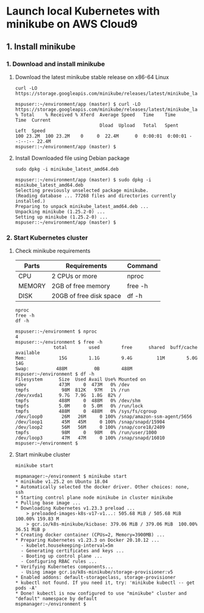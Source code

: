 # Launch local Kubernetes with minikube on AWS Cloud9


## 1. Install minikube


### 1. Download and install minikube

1. Download the latest minikube stable release on x86-64 Linux

    ```console
    curl -LO https://storage.googleapis.com/minikube/releases/latest/minikube_latest_amd64.deb
    ```
    
    ```console
    mspuser::~/environment/app (master) $ curl -LO https://storage.googleapis.com/minikube/releases/latest/minikube_latest_amd64.deb
    % Total    % Received % Xferd  Average Speed   Time    Time     Time  Current
                                   Dload  Upload   Total   Spent    Left  Speed
    100 23.2M  100 23.2M    0     0  22.4M      0  0:00:01  0:00:01 --:--:-- 22.4M
    mspuser::~/environment/app (master) $
    ```

2. Install Downloaded file using Debian package

    ```console
    sudo dpkg -i minikube_latest_amd64.deb
    ```
    
    ```console
    mspuser::~/environment/app (master) $ sudo dpkg -i minikube_latest_amd64.deb
    Selecting previously unselected package minikube.
    (Reading database ... 77268 files and directories currently installed.)
    Preparing to unpack minikube_latest_amd64.deb ...
    Unpacking minikube (1.25.2-0) ...
    Setting up minikube (1.25.2-0) ...
    mspuser::~/environment/app (master) $
    ```


### 2. Start Kubernetes cluster

1. Check minikube requirements

    | Parts   | Requirements            | Command |
    | ---     | ---                     | ---     |
    | CPU     | 2 CPUs or more          | nproc   |
    | MEMORY  | 2GB of free memory      | free -h |
    | DISK    | 20GB of free disk space | df -h   |

    ```console
    nproc
    free -h
    df -h
    ```

    ```console
    mspuser::~/environment $ nproc
    4
    mspuser::~/environment $ free -h
                  total        used        free      shared  buff/cache   available
    Mem:            15G        1.1G        9.4G         11M        5.0G         14G
    Swap:          488M          0B        488M
    mspuser:~/environment $ df -h
    Filesystem      Size  Used Avail Use% Mounted on
    udev            473M     0  473M   0% /dev
    tmpfs            98M  812K   97M   1% /run
    /dev/xvda1      9.7G  7.9G  1.8G  82% /
    tmpfs           488M     0  488M   0% /dev/shm
    tmpfs           5.0M     0  5.0M   0% /run/lock
    tmpfs           488M     0  488M   0% /sys/fs/cgroup
    /dev/loop0       26M   26M     0 100% /snap/amazon-ssm-agent/5656
    /dev/loop1       45M   45M     0 100% /snap/snapd/15904
    /dev/loop2       56M   56M     0 100% /snap/core18/2409
    tmpfs            98M     0   98M   0% /run/user/1000
    /dev/loop3       47M   47M     0 100% /snap/snapd/16010
    mspuser:~/environment $
    ```

2. Start minikube cluster

    ```console
    minikube start
    ```
    
    ```console
    mspmanager:~/environment $ minikube start
    * minikube v1.25.2 on Ubuntu 18.04
    * Automatically selected the docker driver. Other choices: none, ssh
    * Starting control plane node minikube in cluster minikube
    * Pulling base image ...
    * Downloading Kubernetes v1.23.3 preload ...
        > preloaded-images-k8s-v17-v1...: 505.68 MiB / 505.68 MiB  100.00% 159.83 M
        > gcr.io/k8s-minikube/kicbase: 379.06 MiB / 379.06 MiB  100.00% 36.51 MiB p
    * Creating docker container (CPUs=2, Memory=3900MB) ...
    * Preparing Kubernetes v1.23.3 on Docker 20.10.12 ...
      - kubelet.housekeeping-interval=5m
      - Generating certificates and keys ...
      - Booting up control plane ...
      - Configuring RBAC rules ...
    * Verifying Kubernetes components...
      - Using image gcr.io/k8s-minikube/storage-provisioner:v5
    * Enabled addons: default-storageclass, storage-provisioner
    * kubectl not found. If you need it, try: 'minikube kubectl -- get pods -A'
    * Done! kubectl is now configured to use "minikube" cluster and "default" namespace by default
    mspmanager:~/environment $ 
    ```
